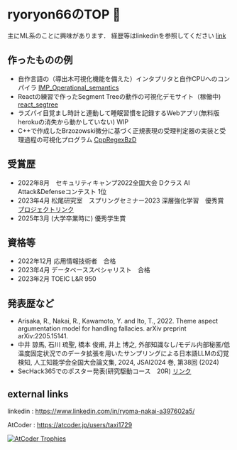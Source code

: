 # ryoryon66のTOP 🍍

主にML系のことに興味があります．
経歴等はlinkedinを参照してください [link](https://www.linkedin.com/in/ryoma-nakai-a397602a5/)

## 作ったものの例
- 自作言語の（導出木可視化機能を備えた）インタプリタと自作CPUへのコンパイラ
[IMP_Operational_semantics](https://github.com/ryoryon66/IMP_Operational_semantics)
- Reactの練習で作ったSegment Treeの動作の可視化デモサイト（稼働中)
[react_segtree](https://github.com/ryoryon66/react_segtree)
- ラズパイ目覚まし時計と連動して睡眠習慣を記録するWebアプリ(無料版herokuの消失から動かしていない)
WIP
- C++で作成したBrzozowski微分に基づく正規表現の受理判定器の実装と受理過程の可視化プログラム
[CppRegexBzD](https://github.com/ryoryon66/CppRegexBzD)

## 受賞歴
- 2022年8月　セキュリティキャンプ2022全国大会 Dクラス AI Attack&Defenseコンテスト 1位
- 2023年4月	松尾研究室　スプリングセミナー2023 深層強化学習　優秀賞 [プロジェクトリンク](https://github.com/ryoryon66/DynamicReversalOthello)
- 2025年3月	(大学卒業時に) 優秀学生賞

## 資格等
- 2022年12月 応用情報技術者　合格
- 2023年4月  データベーススペシャリスト　合格
- 2023年2月  TOEIC L&R 950

## 発表歴など
- Arisaka, R., Nakai, R., Kawamoto, Y. and Ito, T., 2022. Theme aspect argumentation model for handling fallacies. arXiv preprint arXiv:2205.15141.
- 中井 諒馬, 石川 琉聖, 橋本 俊甫, 井上 博之, 外部知識なし/モデル内部秘匿/低温度固定状況でのデータ拡張を用いたサンプリングによる日本語LLMの幻覚検知, 人工知能学会全国大会論文集, 2024, JSAI2024 巻, 第38回 (2024)
- SecHack365でのポスター発表(研究駆動コース　20R) [リンク](https://sechack365.nict.go.jp/achievement/2023/)

## external links
linkedin : https://www.linkedin.com/in/ryoma-nakai-a397602a5/

AtCoder : https://atcoder.jp/users/taxi1729

[![AtCoder Trophies](https://atcoder-trophies.vercel.app/api/v1/atcoder?username=taxi1729)](https://github.com/KATO-Hiro/AtCoderTrophies)
